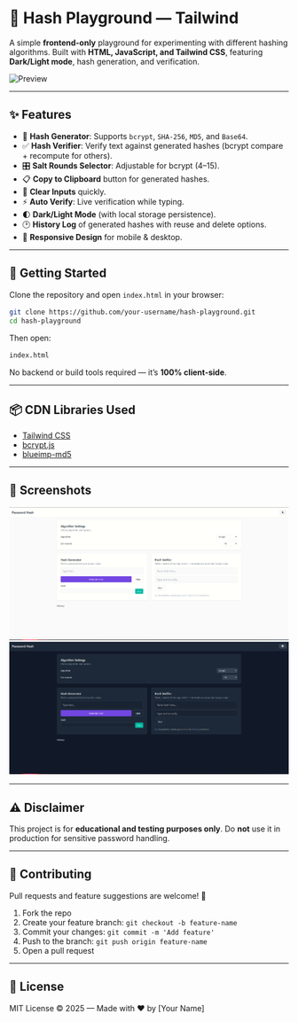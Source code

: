 # 🔐 Hash Playground — Tailwind

A simple **frontend-only** playground for experimenting with different hashing algorithms. Built with **HTML, JavaScript, and Tailwind CSS**, featuring **Dark/Light mode**, hash generation, and verification.

![Preview](./assets/light-mode.png)

---

## ✨ Features

* 🔑 **Hash Generator**: Supports `bcrypt`, `SHA-256`, `MD5`, and `Base64`.
* ✅ **Hash Verifier**: Verify text against generated hashes (bcrypt compare + recompute for others).
* 🎛️ **Salt Rounds Selector**: Adjustable for bcrypt (4–15).
* 📋 **Copy to Clipboard** button for generated hashes.
* 🧹 **Clear Inputs** quickly.
* ⚡ **Auto Verify**: Live verification while typing.
* 🌓 **Dark/Light Mode** (with local storage persistence).
* 🕑 **History Log** of generated hashes with reuse and delete options.
* 📱 **Responsive Design** for mobile & desktop.

---

## 🚀 Getting Started

Clone the repository and open `index.html` in your browser:

```bash
git clone https://github.com/your-username/hash-playground.git
cd hash-playground
```

Then open:

```bash
index.html
```

No backend or build tools required — it’s **100% client-side**.

---

## 📦 CDN Libraries Used

* [Tailwind CSS](https://tailwindcss.com/)
* [bcrypt.js](https://github.com/dcodeIO/bcrypt.js)
* [blueimp-md5](https://github.com/blueimp/JavaScript-MD5)

---

## 📸 Screenshots

![Light Mode](./assets/light.png)
![Dark Mode](./assets/dark.png)

---

## ⚠️ Disclaimer

This project is for **educational and testing purposes only**. Do **not** use it in production for sensitive password handling.

---

## 🤝 Contributing

Pull requests and feature suggestions are welcome! 🙌

1. Fork the repo
2. Create your feature branch: `git checkout -b feature-name`
3. Commit your changes: `git commit -m 'Add feature'`
4. Push to the branch: `git push origin feature-name`
5. Open a pull request

---

## 📜 License

MIT License © 2025 — Made with ❤️ by \[Your Name]
